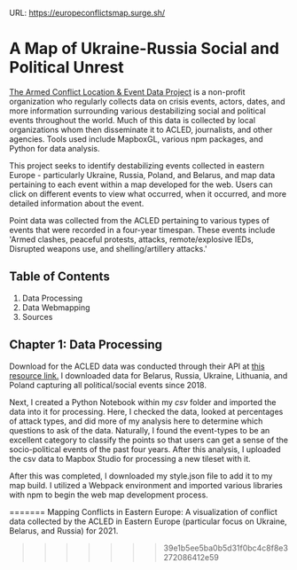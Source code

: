 
URL: 
https://europeconflictsmap.surge.sh/

# A Map of Ukraine-Russia Social and Political Unrest
<a href='https://acleddata.com/about-acled/'> The Armed Conflict Location & Event Data Project</a> is a non-profit organization who regularly collects data on crisis events, actors, dates, and more information surrounding various destabilizing social and political events throughout the world. Much of this data is collected by local organizations whom then disseminate  it to ACLED, journalists, and other agencies. Tools used include MapboxGL, various npm packages, and Python for data analysis.

This project seeks to identify destabilizing events collected in eastern Europe - particularly Ukraine, Russia, Poland, and Belarus, and map data pertaining to each event within a map developed for the web. Users can click on different events to view what occurred, when it occurred, and more detailed information about the event. 

Point data was collected from the ACLED pertaining to various types of events that were recorded in a four-year timespan. These events include 'Armed clashes, peaceful protests, attacks, remote/explosive IEDs, Disrupted weapons use, and shelling/artillery attacks.' 


## Table of Contents 
1. Data Processing
2. Data Webmapping
3. Sources


## Chapter 1: Data Processing
Download for the ACLED data was conducted through their API at <a href='https://acleddata.com/data-export-tool/'>this resource link.</a> I downloaded data for Belarus, Russia, Ukraine, Lithuania, and Poland capturing all political/social events since 2018. 

Next, I created a Python Notebook within my <i>csv</i> folder and imported the data into it for processing. Here, I checked the data, looked at percentages of attack types, and did more of my analysis here to determine which questions to ask of the data. Naturally, I found the event-types to be an excellent category to classify the points so that users can get a sense of the socio-political events of the past four years. After this analysis, I uploaded the csv data to Mapbox Studio for processing a new tileset with it. 

After this was completed, I downloaded my style.json file to add it to my map build. I utilized a Webpack environment and imported various libraries with npm to begin the web map development process.  


=======
Mapping Conflicts in Eastern Europe: 
A visualization of conflict data collected by the ACLED in Eastern Europe (particular focus on Ukraine, Belarus, and Russia) for 2021. 
>>>>>>> 39e1b5ee5ba0b5d31f0bc4c8f8e3272086412e59

